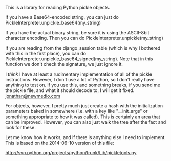 This is a library for reading Python pickle objects.

If you have a Base64-encoded string, you can just do PickleInterpreter.unpickle_base64(my_string)

If you have the actual binary string, be sure it is using the ASCII-8bit character encoding.  Then you can do PickleInterpreter.unpickle(my_string)

If you are reading from the django_session table (which is why I bothered with this in the first place), you can do PickleInterpreter.unpickle_base64_signed(my_string).  Note that in this function we don't check the signature, we just ignore it.

I *think* I have at least a rudimentary implementation of all of the pickle instructions.  However, I don't use a lot of Python, so I don't really have anything to test on.  If you use this, and something breaks, if you send me the pickle file, and what it should decode to, I will get it fixed.  jonathan@newmedio.com

For objects, however, I pretty much just create a hash with the initialization parameters baked in somewhere (i.e. with a key like "__init_args" or something appropriate to how it was called).  This is certainly an area that can be improved.  However, you can also just walk the tree after the fact and look for these.

Let me know how it works, and if there is anything else I need to implement.  This is based on the 2014-06-10 version of this file:

http://svn.python.org/projects/python/trunk/Lib/pickletools.py


